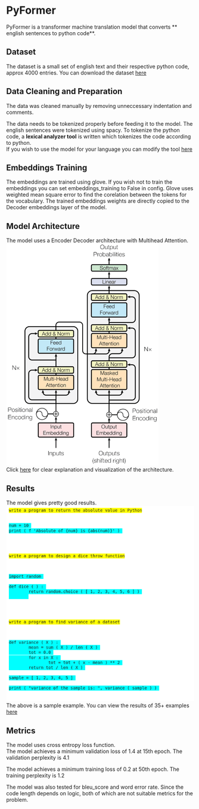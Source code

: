 # PyFormer

PyFormer is a transformer machine translation model that converts ** english sentences to python code**.

## Dataset

The dataset is a small set of english text and their respective python code, approx 4000 entries. You can download the dataset [here](https://docs.google.com/document/d/1ztL3HDsDBb688PnaglBpfRLUZpZFNndHL90e23JIhy4/edit?usp=sharing)

## Data Cleaning and Preparation
The data was cleaned manually by removing unneccessary indentation and comments. 

The data needs to be tokenized  properly before feeding it to the model. The english sentences were tokenized using spacy.
To tokenize the python code, a **lexical analyzer tool** is written which tokenizes the code according to python.<br>
If you wish to use the model for your language you can modify the tool [here](https://github.com/vpsingh22/PyFormer/blob/master/data/lexical_analyzer.py)

## Embeddings Training
The embeddings are trained using glove. If you wish not to train the embeddings you can set embeddings_training to False in config.
Glove uses weighted mean square error to find the corelation between the tokens for the vocabulary. The trained embeddings weights are directly copied to the Decoder embeddings layer of the model.

## Model Architecture

The model uses a Encoder Decoder architecture with Multihead Attention.<br>
![architecure_image](./images/architecure_enc_dec.png)<br>
Click [here](https://dev.to/vpsingh22/detailed-explanation-to-attention-is-all-you-need-1ff4) for clear explanation and visualization of the architecture.

## Results
The model gives pretty good results.<br>
![ss14](./sample_outputs/ss14.png)<br>
The above is a sample example. You can view the results of 35+ examples [here](https://github.com/vpsingh22/PyFormer/blob/master/sample_outputs/README.md)

## Metrics
The model uses cross entropy loss function. <br>
The model achieves a minimum validation loss of 1.4 at 15th epoch.
The validation perplexity is 4.1

The model achieves a minimum training loss of 0.2 at 50th epoch.
The training perplexity is 1.2

The model was also tested for bleu_score and word error rate. Since the code length depends on logic, both of which are not suitable metrics for the problem.
